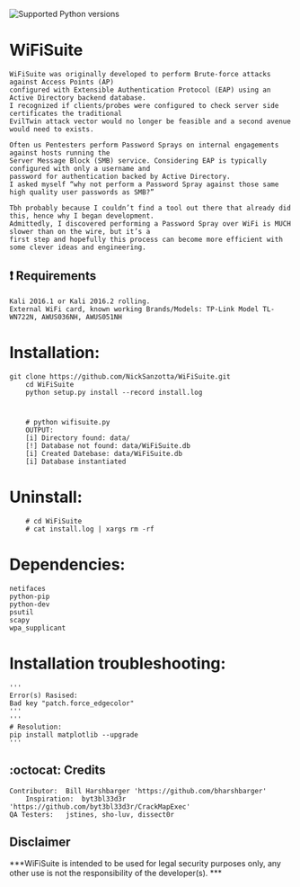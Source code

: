 ![Supported Python versions](https://img.shields.io/badge/python-2.7-blue.svg)
# WiFiSuite     
	WiFiSuite was originally developed to perform Brute-force attacks against Access Points (AP) 
	configured with Extensible Authentication Protocol (EAP) using an Active Directory backend database.
	I recognized if clients/probes were configured to check server side certificates the traditional 
	EvilTwin attack vector would no longer be feasible and a second avenue would need to exists.

	Often us Pentesters perform Password Sprays on internal engagements against hosts running the 
	Server Message Block (SMB) service. Considering EAP is typically configured with only a username and 
	password for authentication backed by Active Directory. 
	I asked myself “why not perform a Password Spray against those same high quality user passwords as SMB?”  
	
	Tbh probably because I couldn’t find a tool out there that already did this, hence why I began development. 
	Admittedly, I discovered performing a Password Spray over WiFi is MUCH slower than on the wire, but it’s a 
	first step and hopefully this process can become more efficient with some clever ideas and engineering. 


## :heavy_exclamation_mark: Requirements
	Kali 2016.1 or Kali 2016.2 rolling. 
	External WiFi card, known working Brands/Models: TP-Link Model TL-WN722N, AWUS036NH, AWUS051NH
    
# Installation:
	git clone https://github.com/NickSanzotta/WiFiSuite.git
    	cd WiFiSuite
    	python setup.py install --record install.log 
#
``` # cd wifisuite/
    # python wifisuite.py
    OUTPUT:
	[i] Directory found: data/
 	[!] Database not found: data/WiFiSuite.db
 	[i] Created Datebase: data/WiFiSuite.db
 	[i] Database instantiated
```

# Uninstall:
```
    # cd WiFiSuite
    # cat install.log | xargs rm -rf
```

# Dependencies:
    netifaces
    python-pip 
    python-dev
    psutil
    scapy    
    wpa_supplicant
    
# Installation troubleshooting:
    '''
    Error(s) Rasised: 
    Bad key "patch.force_edgecolor"
    '''
    '''
    # Resolution:
    pip install matplotlib --upgrade
    '''
 
## :octocat: Credits
	Contributor:  Bill Harshbarger 'https://github.com/bharshbarger'
        Inspiration:  byt3bl33d3r 'https://github.com/byt3bl33d3r/CrackMapExec'
	QA Testers:   jstines, sho-luv, dissect0r

## Disclaimer

***WiFiSuite is intended to be used for legal security purposes only, any other use is not the responsibility of the developer(s). ***
